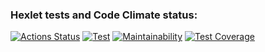 ### Hexlet tests and Code Climate status:
[![Actions Status](https://github.com/asommar/php-project-48/actions/workflows/hexlet-check.yml/badge.svg)](https://github.com/asommar/php-project-48/actions)
[![Test](https://github.com/asommar/php-project-48/actions/workflows/test.yml/badge.svg)](https://github.com/asommar/php-project-48/actions/workflows/test.yml)
[![Maintainability](https://api.codeclimate.com/v1/badges/7c6419b022891bc1034e/maintainability)](https://codeclimate.com/github/asommar/php-project-48/maintainability)
[![Test Coverage](https://api.codeclimate.com/v1/badges/7c6419b022891bc1034e/test_coverage)](https://codeclimate.com/github/asommar/php-project-48/test_coverage)